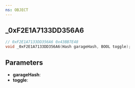 ```yaml
---
ns: OBJECT
---
```

## _0xF2E1A7133DD356A6

```c
// 0xF2E1A7133DD356A6 0x43BB7E48
void _0xF2E1A7133DD356A6(Hash garageHash, BOOL toggle);
```


## Parameters
* **garageHash**:
* **toggle**: 

